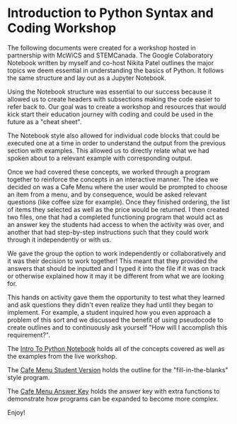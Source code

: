 # Introduction to Python Syntax and Coding Workshop

The following documents were created for a workshop hosted in partnership with McWiCS and STEMCanada.
The Google Colaboratory Notebook written by myself and co-host Nikita Patel outlines the major topics we deem essential in understanding the basics of Python. It follows the same structure and lay out as a Jupyter Notebook.

Using the Notebook structure was essential to our success because it allowed us to create headers with subsections making the code easier to refer back to. Our goal was to create a workshop and resources that would kick start their education journey with coding and could be used in the future as a "cheat sheet".

The Notebook style also allowed for individual code blocks that could be executed one at a time in order to understand the output from the previous section with examples. This allowed us to directly relate what we had spoken about to a relevant example with corresponding output.

Once we had covered these concepts, we worked through a program together to reinforce the concepts in an interactive manner. The idea we decided on was a Cafe Menu where the user would be prompted to choose an item from a menu, and by consequence, would be asked relevant questions (like coffee size for example). Once they finished ordering, the list of items they selected as well as the price would be returned. I then created two files, one that had a completed functioning program that would act as an answer key the students had access to when the activity was over, and another that had step-by-step instructions such that they could work through it independently or with us.

We gave the group the option to work independently or collaboratively and it was their decision to work together! This meant that they provided the answers that should be inputted and I typed it into the file if it was on track or otherwise explained how it may it be different from what we are looking for.

This hands on activity gave them the opportunity to test what they learned and ask questions they didn't even realize they had until they began to implement. For example, a student inquired how you even approach a problem of this sort and we discussed the benefit of using pseudocode to create outlines and to continuously ask yourself "How will I accomplish this requirement?".

The [Intro To Python Notebook](./IntroToPython-Notebook.ipynb) holds all of the concepts covered as well as the examples from the live workshop.

The [Cafe Menu Student Version](./CafeMenu-StudentVersion.py) holds the outline for the "fill-in-the-blanks" style program.

The [Cafe Menu Answer Key](./CafeMenu-AnswerKey.py) holds the answer key with extra functions to demonstrate how programs can be expanded to become more complex.

Enjoy!
